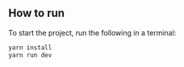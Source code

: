 ## How to run

To start the project, run the following in a terminal:

```bash
yarn install
yarn run dev
```